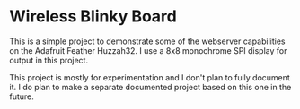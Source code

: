 # Wireless Blinky Board

This is a simple project to demonstrate some of the webserver capabilities on the Adafruit Feather Huzzah32. I use a 8x8 monochrome SPI display for output in this project.

This project is mostly for experimentation and I don't plan to fully document it. I do plan to make a separate documented project based on this one in the future.
